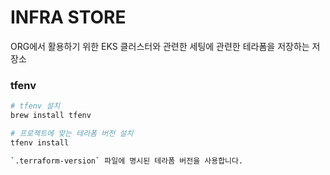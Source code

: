 # INFRA STORE

ORG에서 활용하기 위한 EKS 클러스터와 관련한 세팅에 관련한 테라폼을 저장하는 저장소


### tfenv
```bash
# tfenv 설치
brew install tfenv

# 프로젝트에 맞는 테라폼 버전 설치
tfenv install

`.terraform-version` 파일에 명시된 테라폼 버전을 사용합니다.
